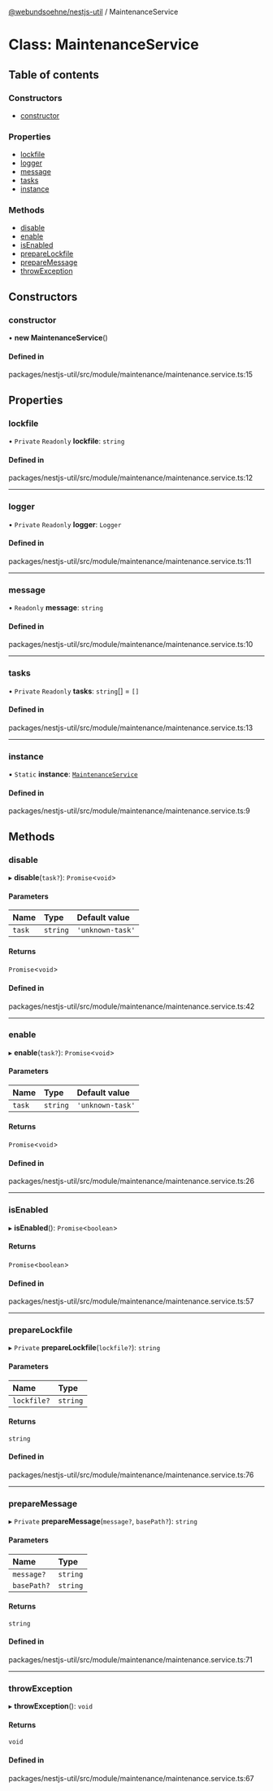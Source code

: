 [@webundsoehne/nestjs-util](../README.md) / MaintenanceService

# Class: MaintenanceService

## Table of contents

### Constructors

- [constructor](MaintenanceService.md#constructor)

### Properties

- [lockfile](MaintenanceService.md#lockfile)
- [logger](MaintenanceService.md#logger)
- [message](MaintenanceService.md#message)
- [tasks](MaintenanceService.md#tasks)
- [instance](MaintenanceService.md#instance)

### Methods

- [disable](MaintenanceService.md#disable)
- [enable](MaintenanceService.md#enable)
- [isEnabled](MaintenanceService.md#isenabled)
- [prepareLockfile](MaintenanceService.md#preparelockfile)
- [prepareMessage](MaintenanceService.md#preparemessage)
- [throwException](MaintenanceService.md#throwexception)

## Constructors

### constructor

• **new MaintenanceService**()

#### Defined in

packages/nestjs-util/src/module/maintenance/maintenance.service.ts:15

## Properties

### lockfile

• `Private` `Readonly` **lockfile**: `string`

#### Defined in

packages/nestjs-util/src/module/maintenance/maintenance.service.ts:12

___

### logger

• `Private` `Readonly` **logger**: `Logger`

#### Defined in

packages/nestjs-util/src/module/maintenance/maintenance.service.ts:11

___

### message

• `Readonly` **message**: `string`

#### Defined in

packages/nestjs-util/src/module/maintenance/maintenance.service.ts:10

___

### tasks

• `Private` `Readonly` **tasks**: `string`[] = `[]`

#### Defined in

packages/nestjs-util/src/module/maintenance/maintenance.service.ts:13

___

### instance

▪ `Static` **instance**: [`MaintenanceService`](MaintenanceService.md)

#### Defined in

packages/nestjs-util/src/module/maintenance/maintenance.service.ts:9

## Methods

### disable

▸ **disable**(`task?`): `Promise`<`void`\>

#### Parameters

| Name | Type | Default value |
| :------ | :------ | :------ |
| `task` | `string` | `'unknown-task'` |

#### Returns

`Promise`<`void`\>

#### Defined in

packages/nestjs-util/src/module/maintenance/maintenance.service.ts:42

___

### enable

▸ **enable**(`task?`): `Promise`<`void`\>

#### Parameters

| Name | Type | Default value |
| :------ | :------ | :------ |
| `task` | `string` | `'unknown-task'` |

#### Returns

`Promise`<`void`\>

#### Defined in

packages/nestjs-util/src/module/maintenance/maintenance.service.ts:26

___

### isEnabled

▸ **isEnabled**(): `Promise`<`boolean`\>

#### Returns

`Promise`<`boolean`\>

#### Defined in

packages/nestjs-util/src/module/maintenance/maintenance.service.ts:57

___

### prepareLockfile

▸ `Private` **prepareLockfile**(`lockfile?`): `string`

#### Parameters

| Name | Type |
| :------ | :------ |
| `lockfile?` | `string` |

#### Returns

`string`

#### Defined in

packages/nestjs-util/src/module/maintenance/maintenance.service.ts:76

___

### prepareMessage

▸ `Private` **prepareMessage**(`message?`, `basePath?`): `string`

#### Parameters

| Name | Type |
| :------ | :------ |
| `message?` | `string` |
| `basePath?` | `string` |

#### Returns

`string`

#### Defined in

packages/nestjs-util/src/module/maintenance/maintenance.service.ts:71

___

### throwException

▸ **throwException**(): `void`

#### Returns

`void`

#### Defined in

packages/nestjs-util/src/module/maintenance/maintenance.service.ts:67
